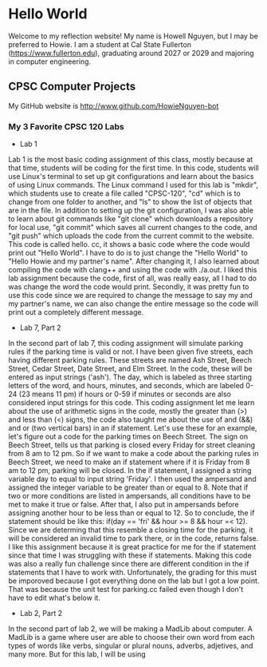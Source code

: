 # Hello World

Welcome to my reflection website! My name is Howell Nguyen, but I may be preferred to Howie. I am a student at Cal State Fullerton (https://www.fullerton.edu), graduating around 2027 or 2029 and majoring in computer engineering.

## CPSC Computer Projects

My GitHub website is http://www.github.com/HowieNguyen-bot

### My 3 Favorite CPSC 120 Labs

* Lab 1

Lab 1 is the most basic coding assignment of this class, mostly because at that time, students will be coding for the first time. In this code, students will use Linux's terminal to set up git configurations and learn about the basics of using Linux commands. The Linux command I used for this lab is "mkdir", which students use to create a file called "CPSC-120", "cd" which is to change from one folder to another, and "ls" to show the list of objects that are in the file. In addition to setting up the git configuration, I was also able to learn about git commands like "git clone" which downloads a repository for local use, "git commit" which saves all current changes to the code, and "git push" which uploads the code from the current commit to the website. This code is called hello. cc, it shows a basic code where the code would print out "Hello World". I have to do is to just change the "Hello World" to "Hello Howie and my partner's name". After changing it, I also learned about compiling the code with clang++ and using the code with ./a.out. I liked this lab assignment because the code, first of all, was really easy, all I had to do was change the word the code would print. Secondly, it was pretty fun to use this code since we are required to change the message to say my and my partner's name, we can also change the entire message so the code will print out a completely different message. 

* Lab 7, Part 2

In the second part of lab 7, this coding assignment will simulate parking rules if the parking time is valid or not. I have been given five streets, each having different parking rules. These streets are named Ash Street, Beech Street, Cedar Street, Date Street, and Elm Street. In the code, these will be entered as input strings ('ash'). The day, which is labeled as three starting letters of the word, and hours, minutes, and seconds, which are labeled 0-24 (23 means 11 pm) if hours or 0-59 if minutes or seconds are also considered input strings for this code. This coding assignment let me learn about the use of arithmetic signs in the code, mostly the greater than (>) and less than (<) signs, the code also taught me about the use of and (&&) and or (two vertical bars) in an if statement. Let's use these for an example, let's figure out a code for the parking times on Beech Street. The sign on Beech Street, tells us that parking is closed every Friday for street cleaning from 8 am to 12 pm. So if we want to make a code about the parking rules in Beech Street, we need to make an if statement where if it is Friday from 8 am to 12 pm, parking will be closed. In the if statement, I assigned a string variable day to equal to input string 'Friday'. I then used the ampersand and assigned the integer variable to be greater than or equal to 8. Note that if two or more conditions are listed in ampersands, all conditions have to be met to make it true or false. After that, I also put in ampersands before assigning another hour to be less than or equal to 12. So to conclude, the if statement should be like this: if(day == 'fri' && hour >= 8 && hour =< 12). Since we are determing that this resemble a closing time for the parking, it will be considered an invalid time to park there, or in the code, returns false. I like this assignment because it is great practice for me for the if statement since that time I was struggling with these if statements. Making this code was also a really fun challenge since there are different condition in the if statements that I have to work with. Unfortunately, the grading for this must be imporoved because I got everything done on the lab but I got a low point. That was because the unit test for parking.cc failed even though I don't have to edit what's below it.

* Lab 2, Part 2

In the second part of lab 2, we will be making a MadLib about computer. A MadLib is a game where user are able to choose their own word from each types of words like verbs, singular or plural nouns, adverbs, adjetives, and many more. But for this lab, I will be using 





